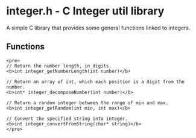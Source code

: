 # integer.h - C Integer util library

A simple C library that provides some general functions linked to integers.

## Functions

```
<pre>
// Return the number length, in digits.
<b>int integer_getNumberLength(int number)</b>

// Return an array of int, which each position is a digit from the number.
<b>int* integer_decomposeNumber(int number)</b>

// Return a random integer between the range of min and max.
<b>int integer_getRandom(int min, int max)</b>

// Convert the specified string into integer.
<b>int integer_convertFromString(char* string)</b>
</pre>
```
